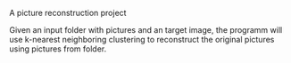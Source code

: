 A picture reconstruction project

Given an input folder with pictures and an target image, the programm will use k-nearest neighboring clustering to reconstruct the original pictures using pictures from folder.
